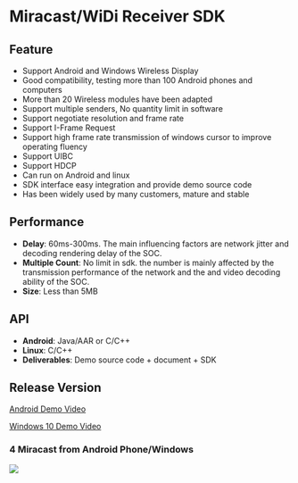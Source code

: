 # Miracast/WiDi Receiver SDK  

## Feature

* Support Android and Windows Wireless Display  
* Good compatibility, testing more than 100 Android phones and computers     
* More than 20 Wireless modules have been adapted
* Support multiple senders, No quantity limit in software               
* Support negotiate resolution and frame rate
* Support I-Frame Request  
* Support high frame rate transmission of windows cursor to improve operating fluency         
* Support UIBC      
* Support HDCP  
* Can run on Android and linux       
* SDK interface easy integration and provide demo source code             
* Has been widely used by many customers, mature and stable               

## Performance

* **Delay**: 60ms-300ms. The main influencing factors are network jitter and decoding rendering delay of the SOC.   
* **Multiple Count**: No limit in sdk. the number  is mainly affected by the transmission performance of the network and the and video decoding ability of the SOC.   
* **Size**: Less than 5MB    

## API

* **Android**: Java/AAR or C/C++  
* **Linux**: C/C++  
* **Deliverables**: Demo source code + document + SDK    

## Release Version     

[Android Demo Video](https://youtu.be/a2p8lRKjv3k)

[Windows 10 Demo Video](https://youtu.be/TMy0mwlwAWY)

### 4 Miracast from Android Phone/Windows
![](https://github.com/WirelessPresentation/WirelessDisplay-SDK/blob/main/zimg/miracast-4.jpg)

